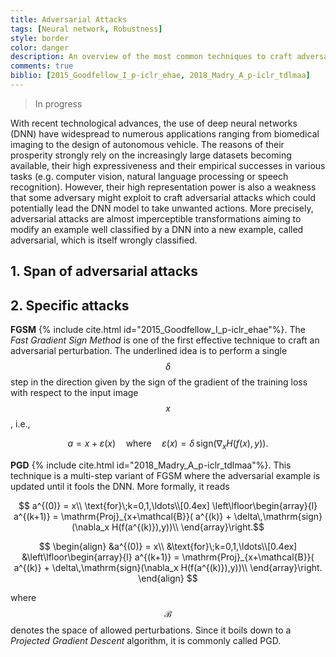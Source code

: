 ```yaml
---
title: Adversarial Attacks
tags: [Neural network, Robustness]
style: border
color: danger
description: An overview of the most common techniques to craft adversarial attacks fooling neural networks based classification models
comments: true
biblio: [2015_Goodfellow_I_p-iclr_ehae, 2018_Madry_A_p-iclr_tdlmaa]
---
```


> In progress

With  recent  technological  advances,  the  use  of  deep neural networks (DNN) have widespread to numerous applications ranging from biomedical imaging to the design of autonomous vehicle. The reasons of their prosperity strongly rely on the increasingly large datasets becoming available, their high expressiveness  and  their empirical  successes in  various tasks (e.g.  computer vision, natural language processing or speech recognition). However,  their  high  representation  power  is  also a  weakness  that  some  adversary  might  exploit  to craft adversarial attacks which could potentially lead the  DNN  model  to  take  unwanted  actions. More  precisely, adversarial  attacks are almost imperceptible transformations aiming to modify an example well classified by a DNN into a new example, called adversarial, which is itself wrongly classified.


## 1. Span of adversarial attacks

## 2. Specific attacks


**FGSM** {% include cite.html id="2015_Goodfellow_I_p-iclr_ehae"%}. The *Fast Gradient Sign Method* is one of the first effective technique to craft an adversarial perturbation. The underlined idea is to perform a single $$\delta$$ step in the direction given by the sign of the gradient of the training loss with respect to the input image $$x$$, i.e.,

$$
a = x+\varepsilon(x) \quad\text{where}\quad\varepsilon(x)  = \delta\,\mathrm{sign}(\nabla_x H(f(x),y)).
$$



**PGD** {% include cite.html id="2018_Madry_A_p-iclr_tdlmaa"%}. This technique is a multi-step variant of FGSM where the adversarial example is updated until it fools the DNN. More formally, it reads

$$ a^{(0)} = x\\
    \text{for}\;k=0,1,\ldots\\[0.4ex]
    \left\lfloor\begin{array}{l}
    a^{(k+1)} = \mathrm{Proj}_{x+\mathcal{B}}( a^{(k)} + \delta\,\mathrm{sign}(\nabla_x H(f(a^{(k)}),y))\\
    \end{array}\right.$$
    
$$
\begin{align}
 &a^{(0)} = x\\
    &\text{for}\;k=0,1,\ldots\\[0.4ex]
    &\left\lfloor\begin{array}{l}
    a^{(k+1)} = \mathrm{Proj}_{x+\mathcal{B}}( a^{(k)} + \delta\,\mathrm{sign}(\nabla_x H(f(a^{(k)}),y))\\
    \end{array}\right.
\end{align}
$$

where $$\mathcal{B}$$ denotes the space of allowed perturbations. Since it boils down to a *Projected Gradient Descent* algorithm, it is commonly called PGD.


